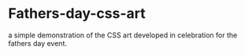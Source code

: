 # Fathers-day-css-art
a simple demonstration of the CSS art developed in celebration for the fathers day event.

